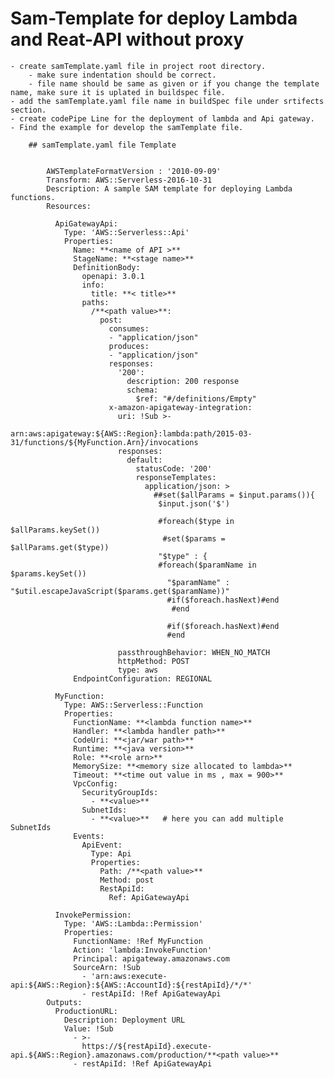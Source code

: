# Sam-Template for deploy Lambda and Reat-API without proxy 
	- create samTemplate.yaml file in project root directory.
		- make sure indentation should be correct.
		- file name should be same as given or if you change the template name, make sure it is uplated in buildspec file.
	- add the samTemplate.yaml file name in buildSpec file under srtifects section.
	- create codePipe Line for the deployment of lambda and Api gateway.
	- Find the example for develop the samTemplate file.
		
		## samTemplate.yaml file Template 
		
		
			AWSTemplateFormatVersion : '2010-09-09'
			Transform: AWS::Serverless-2016-10-31
			Description: A sample SAM template for deploying Lambda functions.
			Resources:

			  ApiGatewayApi:
				Type: 'AWS::Serverless::Api'
				Properties:
				  Name: **<name of API >**
				  StageName: **<stage name>**
				  DefinitionBody:
					openapi: 3.0.1
					info:
					  title: **< title>**
					paths:
					  /**<path value>**:
						post:
						  consumes:
						  - "application/json"
						  produces:
						  - "application/json"
						  responses:
							'200':
							  description: 200 response
							  schema:
								$ref: "#/definitions/Empty"
						  x-amazon-apigateway-integration:
							uri: !Sub >-
							  arn:aws:apigateway:${AWS::Region}:lambda:path/2015-03-31/functions/${MyFunction.Arn}/invocations
							responses:
							  default:
								statusCode: '200'
								responseTemplates:
								  application/json: >
									##set($allParams = $input.params()){
									 $input.json('$')
									  
									 #foreach($type in $allParams.keySet())
									  #set($params = $allParams.get($type))
									 "$type" : {
									 #foreach($paramName in $params.keySet())
									   "$paramName" : "$util.escapeJavaScript($params.get($paramName))"
									   #if($foreach.hasNext)#end
										#end
										
									   #if($foreach.hasNext)#end
									   #end    
								 
							passthroughBehavior: WHEN_NO_MATCH
							httpMethod: POST
							type: aws
				  EndpointConfiguration: REGIONAL
						  
			  MyFunction:
				Type: AWS::Serverless::Function
				Properties:
				  FunctionName: **<lambda function name>**
				  Handler: **<lambda handler path>**
				  CodeUri: **<jar/war path>**
				  Runtime: **<java version>**
				  Role: **<role arn>**
				  MemorySize: **<memory size allocated to lambda>**
				  Timeout: **<time out value in ms , max = 900>**
				  VpcConfig:
					SecurityGroupIds:
					  - **<value>**
					SubnetIds:
					  - **<value>**   # here you can add multiple SubnetIds
				  Events:
					ApiEvent:
					  Type: Api
					  Properties:
						Path: /**<path value>**
						Method: post
						RestApiId:
						  Ref: ApiGatewayApi
						  
			  InvokePermission:
				Type: 'AWS::Lambda::Permission'
				Properties:
				  FunctionName: !Ref MyFunction
				  Action: 'lambda:InvokeFunction'
				  Principal: apigateway.amazonaws.com
				  SourceArn: !Sub 
					- 'arn:aws:execute-api:${AWS::Region}:${AWS::AccountId}:${restApiId}/*/*'
					- restApiId: !Ref ApiGatewayApi            
			Outputs:
			  ProductionURL:
				Description: Deployment URL
				Value: !Sub 
				  - >-
					https://${restApiId}.execute-api.${AWS::Region}.amazonaws.com/production/**<path value>**
				  - restApiId: !Ref ApiGatewayApi
		
		
